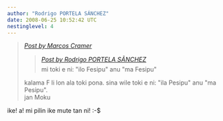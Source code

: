 ```yaml
---
author: "Rodrigo PORTELA SÁNCHEZ"
date: 2008-06-25 10:52:42 UTC
nestinglevel: 4
---
```

> [_Post by Marcos Cramer_](/SEkIddlP/facebook-translations#post4)  
> 
> > [_Post by Rodrigo PORTELA SÃNCHEZ_](/SEkIddlP/facebook-translations#post3)  
> > mi toki e ni: "ilo Fesipu" anu "ma Fesipu"  
> > 
> 
> kalama F li lon ala toki pona. sina wile toki e ni: "ila Pesipu" anu "ma  
> Pesipu".  
> jan Moku  
> 

ike! a! mi pilin ike mute tan ni! :-$